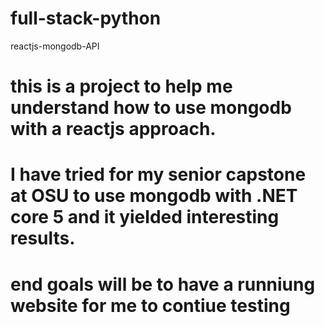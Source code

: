 # full-stack-python
 reactjs-mongodb-API

# this is a project to help me understand how to use mongodb with a reactjs approach.
# I have tried for my senior capstone at OSU to use mongodb with .NET core 5 and it yielded interesting results. 

# end goals will be to have a runniung website for me to contiue testing